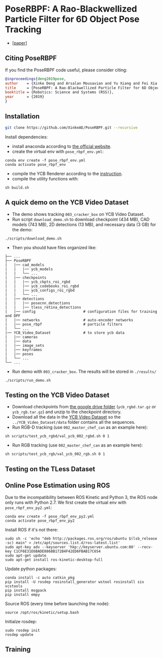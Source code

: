 # PoseRBPF: A Rao-Blackwellized Particle Filter for 6D Object Pose Tracking
* [[paper](https://arxiv.org/abs/1905.09304)]

## Citing PoseRBPF
If you find the PoseRBPF code useful, please consider citing:

```bibtex
@inproceedings{deng2019pose,
author    = {Xinke Deng and Arsalan Mousavian and Yu Xiang and Fei Xia and Timothy Bretl and Dieter Fox},
title     = {PoseRBPF: A Rao-Blackwellized Particle Filter for 6D Object Pose Tracking},
booktitle = {Robotics: Science and Systems (RSS)},
year      = {2019}
}
```

## Installation 
```bash
git clone https://github.com/XinkeAE/PoseRBPF.git --recursive
```

Install dependencies:
- install anaconda according to [the official website](https://docs.anaconda.com/anaconda/install/).
- create the virtual env with ```pose_rbpf_env.yml```:
```angular2html
conda env create -f pose_rbpf_env.yml
conda activate pose_rbpf_env
``` 
- compile the YCB Renderer according to the [instruction](./ycb_render/README.md).
- compile the utility functions with:
```angular2html
sh build.sh
```

## A quick demo on the YCB Video Dataset 
- The demo shows tracking ```003_cracker_box``` on YCB Video Dataset.
- Run script ```download_demo.sh``` to download checkpoint (434 MB), CAD models (743 MB), 2D detections (13 MB), and necessary data (3 GB) for the demo:
```angular2html
./scripts/download_demo.sh
```
- Then you should have files organized like:
```angular2html
├── ...
├── PoseRBPF
|   |── cad_models
|   |   |── ycb_models
|   |   └── ...
|   |── checkpoints
|   |   |── ycb_ckpts_roi_rgbd
|   |   |── ycb_codebooks_roi_rgbd
|   |   |── ycb_configs_roi_rgbd
|   |   └── ... 
|   |── detections
|   |   |── posecnn_detections
|   |   |── tless_retina_detections 
|   |── config                      # configuration files for training and DPF
|   |── networks                    # auto-encoder networks
|   |── pose_rbpf                   # particle filters
|   └── ...
|── YCB_Video_Dataset               # to store ycb data
|   |── cameras  
|   |── data 
|   |── image_sets 
|   |── keyframes 
|   |── poses               
|   └── ...           
└── ...
```

- Run demo with ```003_cracker_box```. The results will be stored in ```./results/```
```angular2html
./scripts/run_demo.sh
```

## Testing on the YCB Video Dataset
- Download checkpoints from [the google drive folder](https://drive.google.com/drive/folders/1oBJvabEbuCN-AXQwxGEE5UDOaYAqZvp_?usp=sharing) (```ycb_rgbd.tar.gz``` or ```ycb_rgb.tar.gz```) and unzip to the checkpoint directory.
- Download all the data in the [YCB Video Dataset](https://rse-lab.cs.washington.edu/projects/posecnn/) so the ```../YCB_Video_Dataset/data``` folder contains all the sequences.
- Run RGB-D tracking (use ```002_master_chef_can``` as an example here):
```angular2html
sh scripts/test_ycb_rgbd/val_ycb_002_rgbd.sh 0 1
```
- Run RGB tracking (use ```002_master_chef_can``` as an example here):
```angular2html
sh scripts/test_ycb_rgb/val_ycb_002_rgb.sh 0 1
```

## Testing on the TLess Dataset

## Online Pose Estimation using ROS
Due to the incompatibility between ROS Kinetic and Python 3, the ROS node only runs with Python 2.7. We first create the virtual env with ```pose_rbpf_env_py2.yml```:
```angular2html
conda env create -f pose_rbpf_env_py2.yml
conda activate pose_rbpf_env_py2
```
Install ROS if it's not there:
```angular2html
sudo sh -c 'echo "deb http://packages.ros.org/ros/ubuntu $(lsb_release -sc) main" > /etc/apt/sources.list.d/ros-latest.list'
sudo apt-key adv --keyserver 'hkp://keyserver.ubuntu.com:80' --recv-key C1CF6E31E6BADE8868B172B4F42ED6FBAB17C654
sudo apt-get update
sudo apt-get install ros-kinetic-desktop-full
```
Update python packages:
```angular2html
conda install -c auto catkin_pkg
pip install -U rosdep rosinstall_generator wstool rosinstall six vcstools
pip install msgpack
pip install empy
```
Source ROS (every time before launching the node):
```angular2html
source /opt/ros/kinetic/setup.bash
```
Initialze rosdep:
```angular2html
sudo rosdep init
rosdep update
```


## Training
